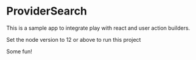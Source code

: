 # ProviderSearch

This is a sample app to integrate play with react and user action builders.

Set the node version to 12 or above to run this project

Some fun!


